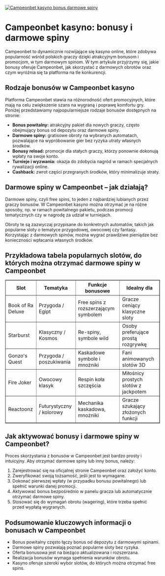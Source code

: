 [![Campeonbet kasyno bonus darmowe spiny](https://123-caf.pages.dev/gitsignup.png)](https://vrmoo.ru/Bt82HjjY)

<h1>Campeonbet kasyno: bonusy i darmowe spiny</h1> <p>Campeonbet to dynamicznie rozwijające się kasyno online, które zdobywa popularność wśród polskich graczy dzięki atrakcyjnym bonusom i promocjom, w tym darmowym spinom. W tym artykule przyjrzymy się, jakie bonusy oferuje Campeonbet, jak skorzystać z darmowych obrotów oraz czym wyróżnia się ta platforma na tle konkurencji.</p>  <h2>Rodzaje bonusów w Campeonbet kasyno</h2> <p>Platforma Campeonbet stawia na różnorodność ofert promocyjnych, które mają na celu zwiększenie szans na wygraną i poprawę komfortu gry. Poniżej przedstawiamy najpopularniejsze rodzaje bonusów dostępnych na stronie:</p>  <ul>   <li><strong>Bonus powitalny:</strong> atrakcyjny pakiet dla nowych graczy, często obejmujący bonus od depozytu oraz darmowe spiny.</li>   <li><strong>Darmowe spiny:</strong> gratisowe obroty na wybranych automatach, pozwalające na wypróbowanie gier bez ryzyka utraty własnych środków.</li>   <li><strong>Bonusy reload:</strong> promocje dla stałych graczy, którzy ponownie dokonują wpłaty na swoje konto.</li>   <li><strong>Turnieje i wyzwania:</strong> okazja do zdobycia nagród w ramach specjalnych rywalizacji online.</li>   <li><strong>Cashback:</strong> zwrot części przegranych środków, który minimalizuje straty.</li> </ul>  <h2>Darmowe spiny w Campeonbet – jak działają?</h2> <p>Darmowe spiny, czyli free spins, to jeden z najbardziej lubianych przez graczy bonusów. W Campeonbet kasyno można otrzymać je na różne sposoby, np. w ramach powitalnego pakietu, podczas promocji tematycznych czy w nagrodę za udział w turniejach.</p> <p>Obroty te są zazwyczaj przypisane do konkretnych automatów, takich jak popularne sloty o tematyce przygodowej, owocowej czy fantasy. Korzystając z darmowych spinów, można wygrać prawdziwe pieniądze bez konieczności wpłacania własnych środków.</p>  <h2>Przykładowa tabela popularnych slotów, do których można otrzymać darmowe spiny w Campeonbet</h2> <table border="1" cellpadding="8" cellspacing="0">   <thead>     <tr>       <th>Slot</th>       <th>Tematyka</th>       <th>Funkcje bonusowe</th>       <th>Idealny dla</th>     </tr>   </thead>   <tbody>     <tr>       <td>Book of Ra Deluxe</td>       <td>Przygoda / Egipt</td>       <td>Free spins z rozszerzającym symbolem</td>       <td>Gracze ceniący klasyczne sloty</td>     </tr>     <tr>       <td>Starburst</td>       <td>Klasyczny / Kosmos</td>       <td>Re-spiny, symbole wild</td>       <td>Osoby preferujące prostą rozgrywkę</td>     </tr>     <tr>       <td>Gonzo's Quest</td>       <td>Przygoda / poszukiwania</td>       <td>Kaskadowe symbole i mnożniki</td>       <td>Fani animowanych slotów 3D</td>     </tr>     <tr>       <td>Fire Joker</td>       <td>Owocowy klasyk</td>       <td>Respin koła szczęścia</td>       <td>Miłośnicy prostych slotów z jackpotem</td>     </tr>     <tr>       <td>Reactoonz</td>       <td>Futurystyczny / kolorowy</td>       <td>Mechanika kaskadowa, mnożniki</td>       <td>Gracze szukający złożonych funkcji</td>     </tr>   </tbody> </table>  <h2>Jak aktywować bonusy i darmowe spiny w Campeonbet?</h2> <p>Proces skorzystania z bonusów w Campeonbet jest bardzo prosty i intuicyjny. Aby otrzymać darmowe spiny lub inny bonus, należy:</p> <ol>   <li>Zarejestrować się na oficjalnej stronie Campeonbet oraz założyć konto.</li>   <li>Zweryfikować swoją tożsamość, jeśli jest to wymagane.</li>   <li>Dokonać pierwszej wpłaty (w przypadku bonusu powitalnego) lub spełnić warunki danej promocji.</li>   <li>Aktywować bonus bezpośrednio w panelu gracza lub automatycznie otrzymać darmowe spiny.</li>   <li>Stosować się do wymagań obrotu (wagering), które trzeba spełnić przed wypłatą wygranych.</li> </ol>  <h2>Podsumowanie kluczowych informacji o bonusach w Campeonbet</h2> <ul>   <li>Bonus powitalny często łączy bonus od depozytu z darmowymi spinami.</li>   <li>Darmowe spiny pozwalają poznać popularne sloty bez ryzyka.</li>   <li>Oferta bonusowa jest na bieżąco aktualizowana i rozszerzana.</li>   <li>Realizacja bonusów wymaga spełnienia warunków obrotu.</li>   <li>Kasyno oferuje szeroki wybór slotów, do których można otrzymać free spins.</li> </ul>